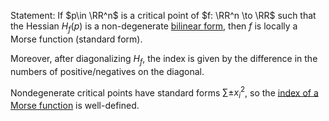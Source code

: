 Statement: 
If $p\in \RR^n$ is a critical point of $f: \RR^n \to \RR$ such that the Hessian $H_f(p)$ is a non-degenerate [bilinear form](bilinear%20form), then $f$ is locally a Morse function (standard form).

 Moreover, after diagonalizing $H_f$, the index is given by the difference in the numbers of positive/negatives on the diagonal.
 
 Nondegenerate critical points have standard forms $\sum \pm x_i^2$, so the [index of a Morse function](index%20of%20a%20Morse%20function) is well-defined.